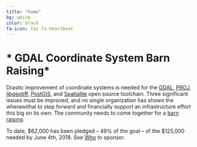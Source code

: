 ```yaml
---
title: "home"
bg: white
color: black
fa-icon: fas fa-heartbeat
---
```


# * GDAL Coordinate System Barn Raising*

Drastic improvement of coordinate systems is needed for the
[GDAL](http://gdal.org), [PROJ](https://proj4.org),
[libgeotiff](https://trac.osgeo.org/geotif), [PostGIS](http://postgis.net), and
[Spatialite](https://www.gaia-gis.it/fossil/libspatialite/index) open source
toolchain. Three significant issues must be improved, and no single
organization has shown the wherewithal to step forward and financially support
an infrastructure effort this big on its own.  The community needs to come
together for a [barn raising](https://en.wikipedia.org/wiki/Barn_raising).

To date, $62,000 has been pledged – 49% of the goal – of the $125,000 needed by
June 4th, 2018. See [Who](#who) to sponsor.




